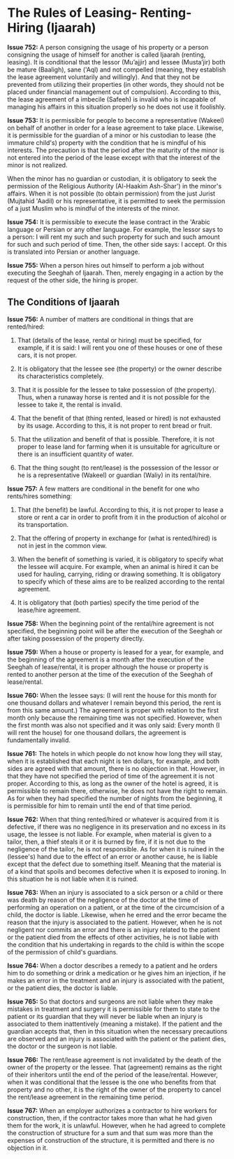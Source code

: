 The Rules of Leasing- Renting- Hiring (Ijaarah)
===============================================

**Issue 752:** A person consigning the usage of his property or a person
consigning the usage of himself for another is called Ijaarah (renting,
leasing). It is conditional that the lessor (Mu’ajjir) and lessee
(Musta’jir) both be mature (Baaligh), sane ('Aql) and not compelled
(meaning, they establish the lease agreement voluntarily and willingly).
And that they not be prevented from utilizing their properties (in other
words, they should not be placed under financial management out of
compulsion). According to this, the lease agreement of a imbecile
(Safeeh) is invalid who is incapable of managing his affairs in this
situation properly so he does not use it foolishly.

**Issue 753:** It is permissible for people to become a representative
(Wakeel) on behalf of another in order for a lease agreement to take
place. Likewise, it is permissible for the guardian of a minor or his
custodian to lease (the immature child's) property with the condition
that he is mindful of his interests. The precaution is that the period
after the maturity of the minor is not entered into the period of the
lease except with that the interest of the minor is not realized.

When the minor has no guardian or custodian, it is obligatory to seek
the permission of the Religious Authority (Al-Haakim Ash-Shar') in the
minor's affairs. When it is not possible (to obtain permission) from the
just Jurist (Mujtahid 'Aadil) or his representative, it is permitted to
seek the permission of a just Muslim who is mindful of the interests of
the minor.

**Issue 754:** It is permissible to execute the lease contract in the
'Arabic language or Persian or any other language. For example, the
lessor says to a person: I will rent my such and such property for such
and such amount for such and such period of time. Then, the other side
says: I accept. Or this is translated into Persian or another language.

**Issue 755:** When a person hires out himself to perform a job without
executing the Seeghah of Ijaarah. Then, merely engaging in a action by
the request of the other side, the hiring is proper.

The Conditions of Ijaarah
-------------------------

**Issue 756:** A number of matters are conditional in things that are
rented/hired:

1) That (details of the lease, rental or hiring) must be specified, for
example, if it is said: I will rent you one of these houses or one of
these cars, it is not proper.

2) It is obligatory that the lessee see (the property) or the owner
describe its characteristics completely.

3) That it is possible for the lessee to take possession of (the
property). Thus, when a runaway horse is rented and it is not possible
for the lessee to take it, the rental is invalid.

4) That the benefit of that (thing rented, leased or hired) is not
exhausted by its usage. According to this, it is not proper to rent
bread or fruit.

5) That the utilization and benefit of that is possible. Therefore, it
is not proper to lease land for farming when it is unsuitable for
agriculture or there is an insufficient quantity of water.

6) That the thing sought (to rent/lease) is the possession of the lessor
or he is a representative (Wakeel) or guardian (Waliy) in its
rental/hire.

**Issue 757:** A few matters are conditional in the benefit for one who
rents/hires something:

1) That (the benefit) be lawful. According to this, it is not proper to
lease a store or rent a car in order to profit from it in the production
of alcohol or its transportation.

2) That the offering of property in exchange for (what is rented/hired)
is not in jest in the common view.

3) When the benefit of something is varied, it is obligatory to specify
what the lessee will acquire. For example, when an animal is hired it
can be used for hauling, carrying, riding or drawing something. It is
obligatory to specify which of these aims are to be realized according
to the rental agreement.

4) It is obligatory that (both parties) specify the time period of the
lease/hire agreement.

**Issue 758:** When the beginning point of the rental/hire agreement is
not specified, the beginning point will be after the execution of the
Seeghah or after taking possession of the property directly.

**Issue 759:** When a house or property is leased for a year, for
example, and the beginning of the agreement is a month after the
execution of the Seeghah of lease/rental, it is proper although the
house or property is rented to another person at the time of the
execution of the Seeghah of lease/rental.

**Issue 760:** When the lessee says: (I will rent the house for this
month for one thousand dollars and whatever I remain beyond this period,
the rent is from this same amount.) The agreement is proper with
relation to the first month only because the remaining time was not
specified. However, when the first month was also not specified and it
was only said: Every month (I will rent the house) for one thousand
dollars, the agreement is fundamentally invalid.

**Issue 761:** The hotels in which people do not know how long they will
stay, when it is established that each night is ten dollars, for
example, and both sides are agreed with that amount, there is no
objection in that. However, in that they have not specified the period
of time of the agreement it is not proper. According to this, as long as
the owner of the hotel is agreed, it is permissible to remain there,
otherwise, he does not have the right to remain. As for when they had
specified the number of nights from the beginning, it is permissible for
him to remain until the end of that time period.

**Issue 762:** When that thing rented/hired or whatever is acquired from
it is defective, if there was no negligence in its preservation and no
excess in its usage, the lessee is not liable. For example, when
material is given to a tailor, then, a thief steals it or it is burned
by fire, if it is not due to the negligence of the tailor, he is not
responsible. As for when it is ruined in the (lessee's) hand due to the
effect of an error or another cause, he is liable except that the defect
due to something itself. Meaning that the material is of a kind that
spoils and becomes defective when it is exposed to ironing. In this
situation he is not liable when it is ruined.

**Issue 763:** When an injury is associated to a sick person or a child
or there was death by reason of the negligence of the doctor at the time
of performing an operation on a patient, or at the time of the
circumcision of a child, the doctor is liable. Likewise, when he erred
and the error became the reason that the injury is associated to the
patient. However, when he is not negligent nor commits an error and
there is an injury related to the patient or the patient died from the
effects of other activities, he is not liable with the condition that
his undertaking in regards to the child is within the scope of the
permission of child's guardians.

**Issue 764:** When a doctor describes a remedy to a patient and he
orders him to do something or drink a medication or he gives him an
injection, if he makes an error in the treatment and an injury is
associated with the patient, or the patient dies, the doctor is liable.

**Issue 765:** So that doctors and surgeons are not liable when they
make mistakes in treatment and surgery it is permissible for them to
state to the patient or its guardian that they will never be liable when
an injury is associated to them inattentively (meaning a mistake). If
the patient and the guardian accepts that, then in this situation when
the necessary precautions are observed and an injury is associated with
the patient or the patient dies, the doctor or the surgeon is not
liable.

**Issue 766:** The rent/lease agreement is not invalidated by the death
of the owner of the property or the lessee. That (agreement) remains as
the right of their inheritors until the end of the period of the
lease/rental. However, when it was conditional that the lessee is the
one who benefits from that property and no other, it is the right of the
owner of the property to cancel the rent/lease agreement in the
remaining time period.

**Issue 767:** When an employer authorizes a contractor to hire workers
for construction, then, if the contractor takes more than what he had
given them for the work, it is unlawful. However, when he had agreed to
complete the construction of structure for a sum and that sum was more
than the expenses of construction of the structure, it is permitted and
there is no objection in it.


